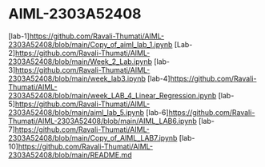 # AIML-2303A52408
[lab-1]https://github.com/Ravali-Thumati/AIML-2303A52408/blob/main/Copy_of_aiml_lab_1.ipynb
[Lab-2]https://github.com/Ravali-Thumati/AIML-2303A52408/blob/main/Week_2_Lab.ipynb
[lab-3]https://github.com/Ravali-Thumati/AIML-2303A52408/blob/main/week_lab3.ipynb
[lab-4]https://github.com/Ravali-Thumati/AIML-2303A52408/blob/main/week_LAB_4_Linear_Regression.ipynb
[lab-5]https://github.com/Ravali-Thumati/AIML-2303A52408/blob/main/aiml_lab_5.ipynb
[lab-6]https://github.com/Ravali-Thumati/AIML-2303A52408/blob/main/AIML_LAB6.ipynb
[lab-7]https://github.com/Ravali-Thumati/AIML-2303A52408/blob/main/Copy_of_AIML_LAB7.ipynb
[lab-10]https://github.com/Ravali-Thumati/AIML-2303A52408/blob/main/README.md



